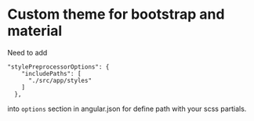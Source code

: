 # Custom theme for bootstrap and material

Need to add 
```
"stylePreprocessorOptions": {
    "includePaths": [
      "./src/app/styles"
    ]
  },
```
into `options` section in angular.json for define path with your scss partials.